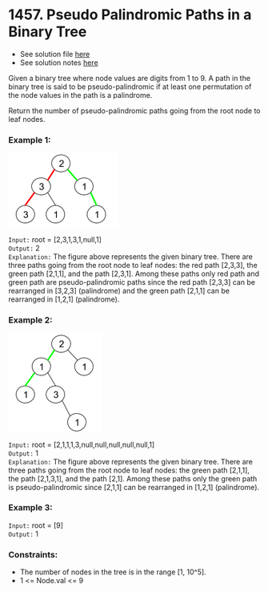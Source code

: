 # 1457. Pseudo Palindromic Paths in a Binary Tree

- See solution file [here](./solution.cpp)
- See solution notes [here](./1457.%20Pseudo-Palindromic%20Paths%20in%20a%20Binary%20Tree.pdf)

Given a binary tree where node values are digits from 1 to 9. A path in the binary tree
is said to be pseudo-palindromic if at least one permutation of the node values in the
path is a palindrome.

Return the number of pseudo-palindromic paths going from the root node to leaf nodes.

### Example 1:

![Example 1](./palindromic_paths_1.png)

`Input:` root = [2,3,1,3,1,null,1]  
`Output:` 2   
`Explanation:` The figure above represents the given binary tree. There are three paths
going from the root node to leaf nodes: the red path [2,3,3], the green path [2,1,1],
and the path [2,3,1]. Among these paths only red path and green path are pseudo-palindromic
paths since the red path [2,3,3] can be rearranged in [3,2,3] (palindrome) and the green
path [2,1,1] can be rearranged in [1,2,1] (palindrome).  

### Example 2:

![Example 2](./palindromic_paths_2.png)

`Input:` root = [2,1,1,1,3,null,null,null,null,null,1]  
`Output:` 1   
`Explanation:` The figure above represents the given binary tree. There are three paths
going from the root node to leaf nodes: the green path [2,1,1], the path [2,1,3,1], and
the path [2,1]. Among these paths only the green path is pseudo-palindromic since [2,1,1]
can be rearranged in [1,2,1] (palindrome).  

### Example 3:

`Input:` root = [9]  
`Output:` 1  
 

### Constraints:

- The number of nodes in the tree is in the range [1, 10^5].
- 1 <= Node.val <= 9